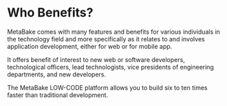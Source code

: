 # Who Benefits?

MetaBake comes with many features and benefits for various individuals in the technology field and more specifically as it relates to and involves application development, either for web or for mobile app.

It offers benefit of interest to new web or software developers, technological officers, lead technologists, vice presidents of engineering departments, and new developers.

The MetaBake LOW-CODE platform allows you to build six to ten times faster than traditional development.